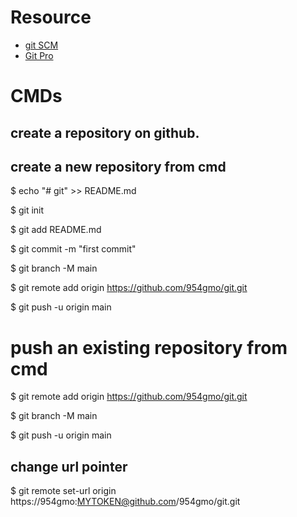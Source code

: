 # Resource
- [git SCM ](https://git-scm.com/)
- [Git Pro](https://git-scm.com/book/en/v2)



# CMDs
## create a repository on github. 


## create a new repository from cmd
$ echo "# git" >> README.md

$ git init

$ git add README.md

$ git commit -m "first commit"

$ git branch -M main

$ git remote add origin https://github.com/954gmo/git.git

$ git push -u origin main

  # push an existing repository from cmd  
$ git remote add origin https://github.com/954gmo/git.git

$ git branch -M main

$  git push -u origin main

## change url pointer 
$ git remote set-url origin https://954gmo:MYTOKEN@github.com/954gmo/git.git